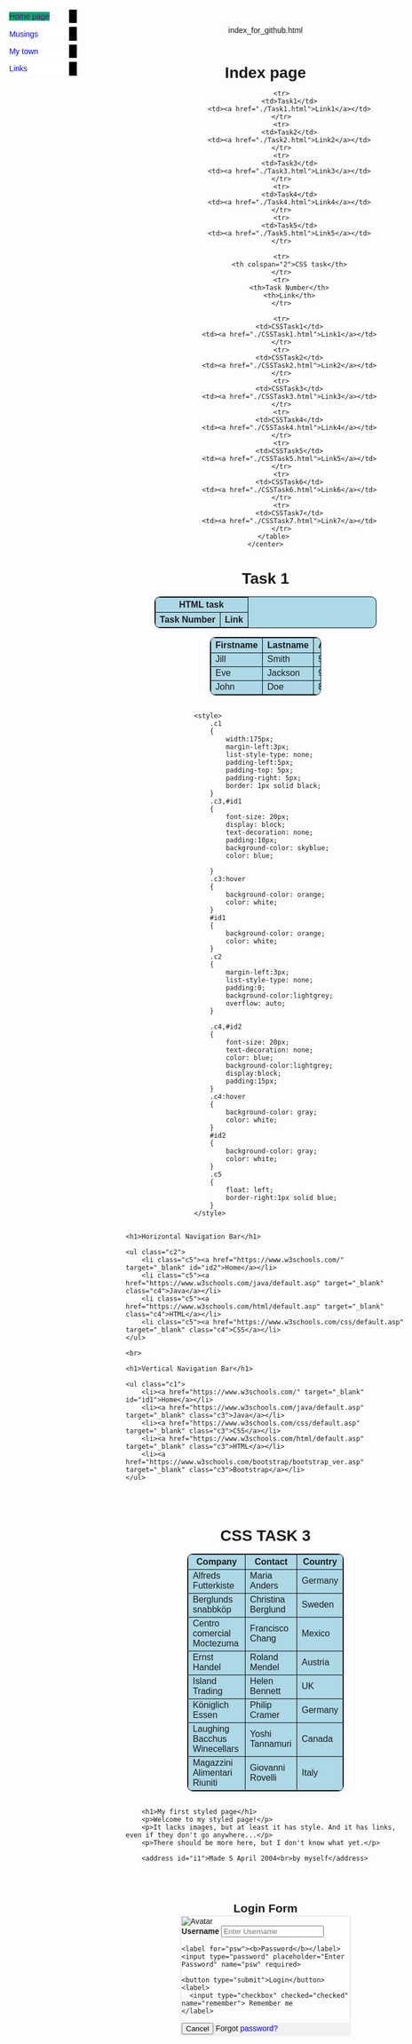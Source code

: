 index_for_github.html
<!DOCTYPE html>
<html lang="en">
<head>
    <meta charset="UTF-8">
    <meta name="viewport" content="width=device-width, initial-scale=1.0">
    <title>Document</title>
</head>
<body>
    <center>
        <h1>Index page</h1>
        <table border="1">
            <tr>
                <th colspan="2">HTML task</th>
            </tr>
            <tr>
                <th>Task Number</th>
                <th>Link</th>
            </tr>
            
            <tr>
                <td>Task1</td>
                <td><a href="./Task1.html">Link1</a></td>
            </tr>
            <tr>
                <td>Task2</td>
                <td><a href="./Task2.html">Link2</a></td>
            </tr>
            <tr>
                <td>Task3</td>
                <td><a href="./Task3.html">Link3</a></td>
            </tr>
            <tr>
                <td>Task4</td>
                <td><a href="./Task4.html">Link4</a></td>
            </tr>
            <tr>
                <td>Task5</td>
                <td><a href="./Task5.html">Link5</a></td>
            </tr>

            <tr>
                <th colspan="2">CSS task</th>
            </tr>
            <tr>
                <th>Task Number</th>
                <th>Link</th>
            </tr>
            
            <tr>
                <td>CSSTask1</td>
                <td><a href="./CSSTask1.html">Link1</a></td>
            </tr>
            <tr>
                <td>CSSTask2</td>
                <td><a href="./CSSTask2.html">Link2</a></td>
            </tr>
            <tr>
                <td>CSSTask3</td>
                <td><a href="./CSSTask3.html">Link3</a></td>
            </tr>
            <tr>
                <td>CSSTask4</td>
                <td><a href="./CSSTask4.html">Link4</a></td>
            </tr>
            <tr>
                <td>CSSTask5</td>
                <td><a href="./CSSTask5.html">Link5</a></td>
            </tr>
            <tr>
                <td>CSSTask6</td>
                <td><a href="./CSSTask6.html">Link6</a></td>
            </tr>
            <tr>
                <td>CSSTask7</td>
                <td><a href="./CSSTask7.html">Link7</a></td>
            </tr>
        </table>
    </center>
</body>
</html>








<!DOCTYPE html>
<html>
<head>
<style>
table, th, td {
    border: 1px solid black;
  background-color:lightblue;
  border-radius:  10px;
}
</style>
</head>

<body>
    <h1>Task 1</h1>
    <center>
<table style="width:50%">
  <tr>
    <th>Firstname</th>
    <th>Lastname</th> 
    <th>Age</th>
  </tr>
  <tr>
    <td>Jill</td>
    <td>Smith</td>
    <td>50</td>
  </tr>
  <tr>
    <td>Eve</td>
    <td>Jackson</td>
    <td>94</td>
  </tr>
  <tr>
    <td>John</td>
    <td>Doe</td>
    <td>80</td>
  </tr>
</table>
</center>
</body>
</html>












<!DOCTYPE html>
<html lang="en">
<head>
    <meta charset="UTF-8">
    <meta name="viewport" content="width=device-width, initial-scale=1.0">
    <title>CSS Task 5</title>

    <style>
        .c1
        {
            width:175px;
            margin-left:3px;
            list-style-type: none;
            padding-left:5px;
            padding-top: 5px;
            padding-right: 5px;
            border: 1px solid black;
        }
        .c3,#id1
        {
            font-size: 20px;
            display: block;
            text-decoration: none;
            padding:10px;
            background-color: skyblue;
            color: blue;

        }
        .c3:hover
        {
            background-color: orange;
            color: white;
        }
        #id1
        {
            background-color: orange;
            color: white;
        }
        .c2
        {
            margin-left:3px;
            list-style-type: none;
            padding:0;       
            background-color:lightgrey;
            overflow: auto;
        }
        
        .c4,#id2
        {
            font-size: 20px;
            text-decoration: none;
            color: blue;
            background-color:lightgrey;
            display:block;
            padding:15px;
        }
        .c4:hover
        {
            background-color: gray;
            color: white;
        }
        #id2
        {
            background-color: gray;
            color: white;
        }
        .c5
        {
            float: left;
            border-right:1px solid blue;
        }
    </style>
</head>
<body>
    
    <h1>Horizontal Navigation Bar</h1>

    <ul class="c2">
        <li class="c5"><a href="https://www.w3schools.com/" target="_blank" id="id2">Home</a></li>
        <li class="c5"><a href="https://www.w3schools.com/java/default.asp" target="_blank" class="c4">Java</a></li>
        <li class="c5"><a href="https://www.w3schools.com/html/default.asp" target="_blank" class="c4">HTML</a></li>
        <li class="c5"><a href="https://www.w3schools.com/css/default.asp" target="_blank" class="c4">CSS</a></li>
    </ul>
    
    <br>

    <h1>Vertical Navigation Bar</h1>

    <ul class="c1">
        <li><a href="https://www.w3schools.com/" target="_blank" id="id1">Home</a></li>
        <li><a href="https://www.w3schools.com/java/default.asp" target="_blank" class="c3">Java</a></li>
        <li><a href="https://www.w3schools.com/css/default.asp" target="_blank" class="c3">CSS</a></li>
        <li><a href="https://www.w3schools.com/html/default.asp" target="_blank" class="c3">HTML</a></li>
        <li><a href="https://www.w3schools.com/bootstrap/bootstrap_ver.asp" target="_blank" class="c3">Bootstrap</a></li>
    </ul>

</body>
</html>







<!DOCTYPE html>
<html>
<head>
<style>
#customers {
  font-family:'Trebuchet MS', 'Lucida Sans Unicode', 'Lucida Grande', 'Lucida Sans', Arial, sans-serif;
  border-collapse: collapse;
  width: 60%;
  font-weight: 500;
}

#customers td, #customers th {
  padding: 10px;
}

#customers tr:nth-child(even){background-color: #f2f2f2;}

#customers tr:hover {background-color: #ddd;}

#customers th {
  padding-top: 12px;
  padding-bottom: 12px;
  text-align: left;
  background-color: #04AA6D;
  color: white;
}
</style>
</head>
<body>

<h1>CSS TASK 3</h1>

<center>

<table id="customers">
  <tr>
    <th>Company</th>
    <th>Contact</th>
    <th>Country</th>
  </tr>
  <tr>
    <td>Alfreds Futterkiste</td>
    <td>Maria Anders</td>
    <td>Germany</td>
  </tr>
  <tr>
    <td>Berglunds snabbköp</td>
    <td>Christina Berglund</td>
    <td>Sweden</td>
  </tr>
  <tr>
    <td>Centro comercial Moctezuma</td>
    <td>Francisco Chang</td>
    <td>Mexico</td>
  </tr>
  <tr>
    <td>Ernst Handel</td>
    <td>Roland Mendel</td>
    <td>Austria</td>
  </tr>
  <tr>
    <td>Island Trading</td>
    <td>Helen Bennett</td>
    <td>UK</td>
  </tr>
  <tr>
    <td>Königlich Essen</td>
    <td>Philip Cramer</td>
    <td>Germany</td>
  </tr>
  <tr>
    <td>Laughing Bacchus Winecellars</td>
    <td>Yoshi Tannamuri</td>
    <td>Canada</td>
  </tr>
  <tr>
    <td>Magazzini Alimentari Riuniti</td>
    <td>Giovanni Rovelli</td>
    <td>Italy</td>
  </tr>
</table>

</center>

</body>
</html>



<!DOCTYPE html>
<html lang="en">
<head>
    <meta charset="UTF-8">
    <meta name="viewport" content="width=device-width, initial-scale=1.0">
    <title>Document</title>
    <style>
        #myside a
        {
            position: absolute;
            left: -80px;
            transition: 0.3s;
            padding: 15px;
            width: 100px;
            text-decoration: none;
            font-size: 20px;
            color: white;
            border-radius: 0 5px 5px 0;
        }
        #myside a:hover 
        {
            left: 0;
        }
        #home {
            top: 120px;
            background-color: #04AA6D;
        }

        #html {
            top: 180px;
            background-color: #2196F3;
        }

        #css {
            top: 240px;
            background-color: #f44336;
        }

        #java {
            top: 300px;
            background-color: #555
        }
    </style>
</head>
<body>
        <h1>CSS TASK 4</h1>
        <div id="myside" class="sidenav">
            <a href="#" id="home">Home</a>
            <a href="#" id="html">HTML</a>
            <a href="#" id="css">CSS</a>
            <a href="#" id="java">Java</a>
        </div>
        <div class="content" style="margin-left:150px;">
            <h1>Hoverable Sidenav Buttons</h1>
            <p>Hover over the buttons in the left side navigation to open them.</p>
        </div>
</body>
</html>



<!DOCTYPE html>
<html lang="en">
<head>
    <meta charset="UTF-8">
    <meta name="viewport" content="width=device-width, initial-scale=1.0">
    <title>Document</title>
    <style>
        body {
            padding-left: 11em;
            font-family: Georgia, "Times New Roman",Times, serif;
            color: purple;
            background-color: #d8da3d
        }
        h1 {font-family: Helvetica, Geneva, Arial,SunSans-Regular, sans-serif;}
        .list
        {
            list-style-type: none;
            padding: 0;
            margin: 0;
            position: absolute;
            top: 2em;
            left:1em;
            width:9em
        }
        li{
            background: white;
            margin: 0.5em 0;
            padding: 0.3em;
            border-right: 1em solid black
        }
        a
        {
            color:blue;
            text-decoration: none;
        }
        a:hover,#home {color: purple;}
        #i1
        {
            margin-top: 1em;
            padding-top: 1em;
            border-top: thin dotted;
        }
    </style>
</head>
<body>
        <ul class="list">
            <li><a href="#" id="home">Home page</a></li>
            <li><a href="#" id="musings">Musings</a></li>
            <li><a href="#" id="town">My town</a></li>
            <li><a href="#" id="link">Links</a></li>
        </ul>

        <h1>My first styled page</h1>
        <p>Welcome to my styled page!</p>
        <p>It lacks images, but at least it has style. And it has links, even if they don't go anywhere...</p>
        <p>There should be more here, but I don't know what yet.</p>
        
        <address id="i1">Made 5 April 2004<br>by myself</address>
    
</body>
</html>


<!DOCTYPE html>
<html>
<head>
<meta name="viewport" content="width=device-width, initial-scale=1">
<style>
  body 
  {
    font-family: Arial, Helvetica, sans-serif;
    display: flex;
    justify-content: center;
    align-items: center;
    flex-direction: column;}
  form 
  {
    border: 3px solid #f1f1f1;
    width: 60%;
  }

  input[type=text], input[type=password] {
    width: 100%;
    padding: 12px 20px;
    margin: 8px 0;
    display: inline-block;
    border: 1px solid #ccc;
    box-sizing: border-box;
  }

  button {
    background-color: #04AA6D;
    color: white;
    padding: 14px 20px;
    margin: 8px 0;
    border: none;
    cursor: pointer;
    width: 100%;
  }

  button:hover {
    opacity: 0.8;
  }

  .cancelbtn {
    width: auto;
    padding: 10px 18px;
    background-color: #f44336;
  }

  .imgcontainer {
    text-align: center;
    margin: 24px 0 12px 0;
  }

  img.avatar {
    width: 20%;
    border-radius: 50%;
  }

  .container {
    padding: 16px;
  }

  span.psw {
    float: right;
    padding-top: 16px;
  }
</style>
</head>
<body>

<h2>Login Form</h2>

<form class="c2">
  <div class="imgcontainer">
    <img src="img_avatar2.png" alt="Avatar" class="avatar">
  </div>

  <div class="container">
    <label for="uname"><b>Username</b></label>
    <input type="text" placeholder="Enter Username" name="uname" required>

    <label for="psw"><b>Password</b></label>
    <input type="password" placeholder="Enter Password" name="psw" required>
        
    <button type="submit">Login</button>
    <label>
      <input type="checkbox" checked="checked" name="remember"> Remember me
    </label>
  </div>

  <div class="container" style="background-color:#f1f1f1">
    <button type="button" class="cancelbtn">Cancel</button>
    <span class="psw">Forgot <a href="#">password?</a></span>
  </div>
</form>
</body>
</html>



<!DOCTYPE html>
<html lang="en">
<head>
    <meta charset="UTF-8">
    <meta name="viewport" content="width=device-width, initial-scale=1.0">
    <title>Document</title>
    <style>
        * {  margin: 0 }

        .container {
            display: flex;
            justify-content: center;
            align-items: center;
            flex-direction: column;
            height: 100vh;
            background-color:rgb(169,30,81,0.8);
        }

        .registartion-form {
            display: flex;
            justify-content: center;
            align-items: center;
            width: 600px;
            color: rgb(255, 255, 255);
            font-size: 18px;
            font-family: sans-serif;
            background-color: hsl(341, 47%, 43%);
            padding: 20px;
        }

        .registartion-form input,
        .registartion-form select,
        .registartion-form textarea {
            border: none;
            padding: 5px;
            margin-top: 10px;
            font-family: sans-serif;
        }

        .registartion-form .submit {
            width: 100%;
            padding: 8px 0;
            font-size: 20px;
            color: rgb(44, 44, 44);
            background-color: #ffffff;
            border-radius: 5px;
        }

        .registartion-form .submit:hover {
            box-shadow: 3px 3px 6px rgb(255, 214, 176);
        }
    </style>
</head>

<body>
    <div class="container">
        <form name="registration" class="registartion-form">
          <table>
            <tr>
              <td><label for="name">Name:</label></td>
              <td><input type="text" name="name" id="name" placeholder="your name"></td>
            </tr>
            <tr>
              <td><label for="email">Email:</label></td>
              <td><input type="text" name="email" id="email" placeholder="your email"></td>
            </tr>
            <tr>
              <td><label for="password">Password:</label></td>
              <td><input type="password" name="password" id="password"></td>
            </tr>
            <tr>
              <td><label for="phoneNumber">Phone Number:</label></td>
              <td><input type="number" name="phoneNumber" id="phoneNumber"></td>
            </tr>
            <tr>
              <td><label for="gender">Gender:</label></td>
              <td>Male: <input type="radio" name="gender" value="male">
                Female: <input type="radio" name="gender" value="female">
                Other: <input type="radio" name="gender" value="other"></td>
            </tr>
            <tr>
              <td><label for="language">language</label></td>
              <td>
                <select name="language" id="language">
                  <option value="">Select language</option>
                  <option value="English">English</option>
                  <option value="Spanish">Spanish</option>
                  <option value="Hindi">Hindi</option>
                  <option value="Arabic">Arabic</option>
                  <option value="Russian">Russian</option>
                </select>
              </td>
            </tr>
            <tr>
              <td><label for="zipcode">Zip Code:</label></td>
              <td><input type="number" name="zipcode" id="zipcode"></td>
            </tr>
            <tr>
              <td><label for="about">About:</label></td>
              <td><textarea name="about" id="about" placeholder="Write about yourself..."></textarea></td>
            </tr>
            <tr>
              <td colspan="2"><input type="submit" class="submit" value="Register" /></td>
            </tr>
          </table>
        </form>
      </div>
</body>
</html>


<!DOCTYPE html>
<html lang="en">
<head>
    <meta charset="UTF-8">
    <meta name="viewport" content="width=device-width, initial-scale=1.0">
    <title>link</title>
</head>
<body>
    <h3>Click any of the following links</h3>
    <a href="Task3.html"> Open in Self</a>
    <a href="index_for_github.html"> Open in parent</a>
    <a href="https://www.google.com/"> Open Google</a>
</body>
</html>


<!DOCTYPE html>
<html lang="en">
<head>
    <meta charset="UTF-8">
    <meta name="viewport" content="width=device-width, initial-scale=1.0">
    <title>Create a Registration Form</title>

    <style>
        #register-form{
            width: 300px;
            background-color: white;
            padding:25px ;
            margin-left: auto;
            margin-right: auto;
        }

        .input-lable{
            margin: 0;
            margin-bottom: 4px;
            margin-top: 12px ;
        }

        .input-item{
          width: 100%;  
        }

        #term-check{
            margin-top: 12px;
            margin-bottom: 18px ;
        }
    </style>
</head>
<body style="background-color: lightblue;">

    <h1 style="text-align: center;">Registration</h1>
    <form action="" id="register-form">
        <div>
            <p class="input-lable">full name: </p>
            <input class="input-item" type="text" name="full name" placeholder="Full Name" autofocus required>
        </div>

        <div>
            <p class="input-lable">Email: </p>
            <input class="input-item" type="email" name="email" required>
        </div>

        <div>
            <p class="input-lable"> Age: </p>
            <input class="input-item" type="number" name="Age" min="10" max="25">
        </div>

        <div>
            <p class="input-lable"> password: </p>
            <input class="input-item" type="password" name="password" required maxlength="8">
        </div>

        <div>
            <p class="input-lable"> confirm password: </p>
            <input class="input-item" type="password" name="confirm password" required maxlength="8">
        </div>

        <div>
            <p class="input-lable">Gender: </p>
            <input type="radio" name="male" value="male">
            male </input>

            <input type="radio" name="female" value="female">
            Female </input>

            <input type="radio" name="other" value="other">
            other </input>

        </div>

        <div>
            <p class="input-lable">Security Question </p>

            <select class="input-item" name="Security-question" id="">
                <option value="first-pet-name"> What was your first pet name</option>
                <option value="first-job"> What was your first pet first-job</option>
                <option value="nickname"> What is your nickname</option>

            </select>
        </div>

        <div>
            <textarea class="input-item" name="answer" id="" cols="30" rows="10"></textarea>
        </div>

        <div>
            <input id="term-check" type="checkbox" name="term_conditions" value="accept"> I agree to accept term_conditions
        </div>

        <input type="Submit" value="Register">
    </form>
    
</body>
</html>


<!DOCTYPE html>
<html lang="en">
<head>
    <meta charset="UTF-8">
    <meta name="viewport" content="width=device-width, initial-scale=1.0">
    <title>HTML Forms - input Types</title>
</head>
<body>
    <form action="">
        <!--        Text Input-->
        <h5>Full Name 
        <input type="text" name="Full Name" placeholder="Full Name" >
        </h5>
        <h5>Username
        <input type="text" name="Username" placeholder="Username">
        </h5>
        <h5> Gender 
            <select name="Gender" id="">
                <option value="Male"> male</option>
                <option value="Female"> Female</option>
                <option value="Other"> Other</option>
            </select></h4>

        <h5>password :
        <input type="password" name="password" placeholder="password" required maxlength="8" >
        </h5>
        <h5 >confirm password: 
            <input  type="password" name="confirm password" placeholder="password" required maxlength="8"></h5>
        <h5>date 
        <input type="date" name="date" max="1999-01-01">
        <input type="date" name=" enddate" min="2010-01-01"> </h5>

        <br>
        <input type="file" name="image">
    </form>
</body>
</html>


<!DOCTYPE html>
<html lang="en">
<head>
    <meta charset="UTF-8">
    <meta name="viewport" content="width=device-width, initial-scale=1.0">
    <title>Practice table</title>

    <style>
        table{
            width: 600px;
            text-align: left;
            background-color: white ;
            margin: auto;
        }

table, td,th {border: 1px solid black;border-collapse:collapse ;padding: 8px;text-align: left;
            line-height: 1.3;
        }

        th{
            background-color: rgb(92, 225, 201);
        }
    .lable{
        font-weight: 600;
    }
    </style>
</head>
<body>
    <table>
        <tr><th colspan="3"> Invoice #1234ABC </th>
            <th> 28 july 2023</th>
        </tr>

        <tr>
            <td colspan="2">
                <span class="lable">Pay To:</span><br/>
                Company Name Here Inc.<br/>
                5 Main Street<br/>
                Anytown USA
            </td>

            <td colspan="2">
                <span class="lable">Customer :</span><br/>
                John Doe<br/>
                7 Elm Streeet<br/>
                Somewhere Canada
            </td>
        </tr>

        <tr>
            <th>Name/Description</th>
            <th>Qty.</th>
            <th>MRP</th>
            <th>Amount</th>
        </tr>

        <tr>
            <td>Biryani</td>
            <td>3</td>
            <td>400</td>
            <td>1200</td>
        </tr>

        <tr>
            <td>Chocolate Shake</td>
            <td>3</td>
            <td>200</td>
            <td>600</td>
        </tr>

        <tr>
            <th colspan="3">Subtotal</th>
            <td>1470</td>
        </tr>

        <tr>
            <th colspan="2">Tax</th>
            <td>10%</td>
            <td>180</td>
        </tr>

        <tr>
            <th colspan="3" style="text-align: left;">Total Amount:</th>
            <td>1620</td>
        </tr>
    </table>
</body>
</html>



<!DOCTYPE html>
<html lang="en">
<head>
    <meta charset="UTF-8">
    <meta name="viewport" content="width=device-width, initial-scale=1.0">
    <title>order and unorder list</title>
</head>
<body>
    <h1>List can be nested( list inside list) </h1>

    <!-- circle style  -->
    <ul style="list-style-type: circle, color #000 ;">
        <li>Coffee</li>
        <li>Tea</li>
        <dd style="list-style-type: circle;">
           <li>Green tea</li>
           <li>Black tea</li>
        </dd>
        <li>Milk</li>
    </ul>
</body>
</html>
